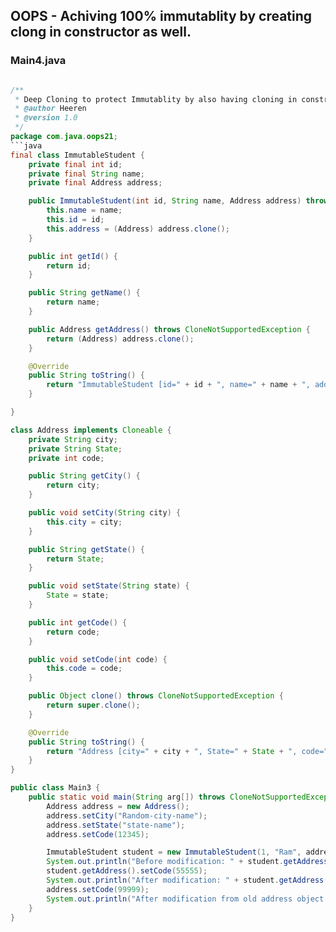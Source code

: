 ## OOPS - Achiving 100% immutablity by creating clong in constructor as well.

### Main4.java

```java

/** 
 * Deep Cloning to protect Immutablity by also having cloning in constructor
 * @author Heeren
 * @version 1.0
 */
package com.java.oops21;
```java
final class ImmutableStudent {
	private final int id;
	private final String name;
	private final Address address;

	public ImmutableStudent(int id, String name, Address address) throws CloneNotSupportedException {
		this.name = name;
		this.id = id;
		this.address = (Address) address.clone();
	}

	public int getId() {
		return id;
	}

	public String getName() {
		return name;
	}

	public Address getAddress() throws CloneNotSupportedException {
		return (Address) address.clone();
	}

	@Override
	public String toString() {
		return "ImmutableStudent [id=" + id + ", name=" + name + ", address=" + address + "]";
	}

}

class Address implements Cloneable {
	private String city;
	private String State;
	private int code;

	public String getCity() {
		return city;
	}

	public void setCity(String city) {
		this.city = city;
	}

	public String getState() {
		return State;
	}

	public void setState(String state) {
		State = state;
	}

	public int getCode() {
		return code;
	}

	public void setCode(int code) {
		this.code = code;
	}

	public Object clone() throws CloneNotSupportedException {
		return super.clone();
	}

	@Override
	public String toString() {
		return "Address [city=" + city + ", State=" + State + ", code=" + code + "]";
	}
}

public class Main3 {
	public static void main(String arg[]) throws CloneNotSupportedException {
		Address address = new Address();
		address.setCity("Random-city-name");
		address.setState("state-name");
		address.setCode(12345);

		ImmutableStudent student = new ImmutableStudent(1, "Ram", address);
		System.out.println("Before modification: " + student.getAddress().getCode());
		student.getAddress().setCode(55555);
		System.out.println("After modification: " + student.getAddress().getCode());
		address.setCode(99999);
		System.out.println("After modification from old address object reference " + student);
	}
}
```
